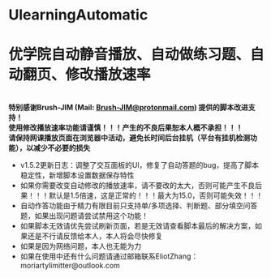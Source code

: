 # UlearningAutomatic
<strong><h1 color=red>优学院自动静音播放、自动做练习题、自动翻页、修改播放速率</h1></strong><br/>
<strong>特别感谢Brush-JIM (Mail: Brush-JIM@protonmail.com) 提供的脚本改进支持！</strong><br/>
<strong>使用修改播放速率功能请谨慎！！！产生的不良后果恕本人概不承担！！！</strong><br/>
<strong>请保持网课播放页面在浏览器中活动，避免长时间后台挂机（平台有挂机检测功能），以减少不必要的损失</strong><br/>
<ul>
<li>v1.5.2更新日志：调整了交互面板的UI，修复了自动答题的bug，提高了脚本稳定性，新增脚本设置数据保存特性</li>
<li>如果你需要改变自动修改的播放速率，请不要改的太大，否则可能产生不良后果！！！默认是1.5倍速，这是正常的！！！最大为15.0，否则可能失效！！！</li>
<li>自动作答功能由于精力有限目前只支持单/多项选择、判断题、部分填空问答题，如果出现问题请尝试禁用这个功能！</li>
<li>如果脚本无效请优先尝试刷新页面，若是无效请查看脚本最后的解决方案，如果还是不行请反馈给本人，本人将会尽快修复</li>
<li>如果是因为网络问题，本人也无能为力</li>
<li>如果在使用中还有什么问题请通过邮箱联系EliotZhang：moriartylimitter@outlook.com</li>
</ul>
